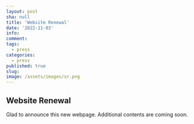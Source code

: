 ```yaml
---
layout: post
sha: null
title: 'Website Renewal'
date: '2022-11-03'
info: 
comment: 
tags:
  - press
categories:
  - press
published: true
slug: 
image: /assets/images/sr.png
---
```


## Website Renewal

Glad to announce this new webpage. Additional contents are coming soon.